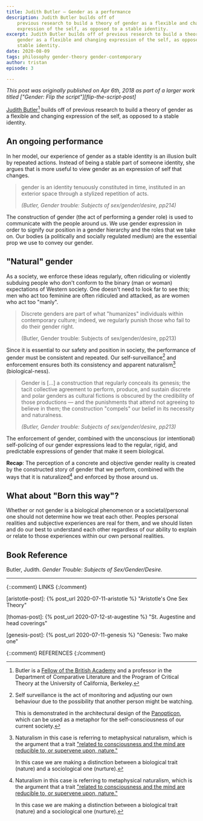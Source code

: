 ```yaml
---
title: Judith Butler – Gender as a performance
description: Judith Butler builds off of
    previous research to build a theory of gender as a flexible and changing
    expression of the self, as opposed to a stable identity.
excerpt: Judith Butler builds off of previous research to build a theory of
    gender as a flexible and changing expression of the self, as opposed to a
    stable identity.
date: 2020-08-09
tags: philosophy gender-theory gender-contemporary
author: tristan
episode: 3

---
```


*This post was originally published on Apr 6th, 2018 as part of a larger work
titled ["Gender: Flip the script"][flip-the-script-post]*

[Judith Butler][judith-butler][^judith-creds] builds off of
previous research to build a theory of gender as a flexible and changing
expression of the self, as opposed to a stable identity. 

[^judith-creds]: Butler is a [Fellow of the British Academy][british-academy]
    and a professor in the Department of Comparative Literature and the Program
    of Critical Theory at the University of California, Berkeley.

## An ongoing performance 

In her model, our experience of gender as a stable identity is an illusion
built by repeated actions. Instead of being a stable part of someone identity,
she argues that is more useful to view gender as an expression of self that
changes.

> gender is an identity tenuously constituted in time, instituted in an
> exterior space through a stylized repetition of acts.
>
> *(Butler, Gender trouble: Subjects of sex/gender/desire, pp214)*

The construction of gender (the act of performing a gender role) is used
to communicate with the people around us. We use gender expression in order to
signify our position in a gender hierarchy and the roles that we take on. Our
bodies (a politically and socially regulated medium) are the essential prop we
use to convey our gender.

## "Natural" gender

As a society, we enforce these ideas regularly, often ridiculing or violently
subduing people who don't conform to the binary (man or woman) expectations
of Western society. One doesn't need to look far to see this; men who act too
feminine are often ridiculed and attacked, as are women who act too "manly".

> Discrete genders are part of what "humanizes" individuals within contemporary
> culture; indeed, we regularly punish those who fail to do their gender 
> right.
>
> (Butler, Gender trouble: Subjects of sex/gender/desire, pp213)

Since it is essential to our safety and position in society, the performance
of gender must be consistent and repeated. Our
self-surveillance[^self-surveillance] and enforcement ensures both its
consistency and apparent naturalism[^define-naturalism] (biological-ness).

> Gender is […] a construction that regularly conceals its genesis; the tacit
> collective agreement to perform, produce, and sustain discrete and polar
> genders as cultural fictions is obscured by the credibility of those
> productions — and the punishments that attend not agreeing to believe in them;
> the construction "compels" our belief in its necessity and
> naturalness.
> 
> *(Butler, Gender trouble: Subjects of sex/gender/desire, pp213)*

The enforcement of gender, combined with the unconscious (or intentional)
self-policing of our gender expressions lead to the regular, rigid, and
predictable expressions of gender that make it seem biological.

**Recap**: The perception of a concrete and objective gender reality is created
by the constructed story of gender that we perform, combined with the ways that
it is naturalized[^define-naturalism] and enforced by those around us.


[^self-surveillance]: Self surveillance is the act of monitoring and adjusting
    our own behaviour due to the possibility that another person might be
    watching.

    This is demonstrated in the architectural design of the
    [Panopticon][wiki-panopticon], which can be used as a metaphor for the
    self-consciousness of our current society.

[^define-naturalism]: Naturalism in this case is referring to metaphysical
    naturalism, which is the argument that a trait ["related to consciousness
    and the mind are reducible to, or supervene upon, nature."][wiki-naturalism]

    In this case we are making a distinction between a biological trait
    (nature) and a sociological one (nurture).

## What about "Born this way"?

Whether or not gender is a biological phenomenon or a societal/personal one
should not determine how we treat each other. Peoples personal realities and
subjective experiences are real for them, and we should listen and do our best
to understand each other regardless of our ability to explain or relate to
those experiences within our own personal realities.

## Book Reference

Butler, Judith. *Gender Trouble: Subjects of Sex/Gender/Desire.*

---

{::comment} LINKS {:/comment}

[gender-history]: /projects/gender-history.html
    "Gender history project"

[aristotle-post]: {% post_url 2020-07-11-aristotle %}
    "Aristotle's One Sex Theory"

[thomas-post]: {% post_url 2020-07-12-st-augestine %}
    "St. Augestine and head coverings"

[genesis-post]: {% post_url 2020-07-11-genesis %}
    "Genesis: Two make one"

[judith-butler]: https://vcresearch.berkeley.edu/faculty/judith-butler 
    "Judith Butler | Research UC Berkeley"

[british-academy]: https://www.britac.ac.uk/ "The British Academy" 

[wiki-naturalism]: https://en.wikipedia.org/wiki/Naturalism_(philosophy)

[wiki-panopticon]: https://en.wikipedia.org/wiki/Panopticon#Criticism_and_use_as_metaphor

{::comment} REFERENCES {:/comment}

[^the-second-sex]: De Beauvoir, Simone. The Second Sex. Random House, 2014.

[^gender]: Kessler, Suzanne J., and Wendy McKenna. Gender: An
    Ethnomethodological Approach. University of Chicago Press, 1985.

[^the-order-of-things]: Foucault, Michel. The Order of Things: An Archaeology
    of the Human Sciences. 1st American ed.-, Pantheon Books, 1970.

[^sister-outsider]: Lorde, Audre. Sister Outsider: Essays and Speeches.
    Crossing Press, c2007.

